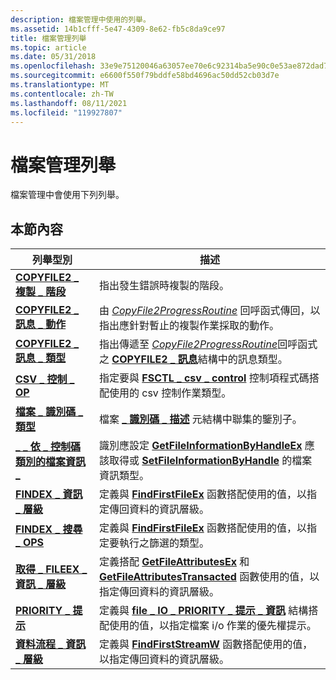 ```yaml
---
description: 檔案管理中使用的列舉。
ms.assetid: 14b1cfff-5e47-4309-8e62-fb5c8da9ce97
title: 檔案管理列舉
ms.topic: article
ms.date: 05/31/2018
ms.openlocfilehash: 33e9e75120046a63057ee70e6c92314ba5e90c0e53ae872dad7efd44fba96830
ms.sourcegitcommit: e6600f550f79bddfe58bd4696ac50dd52cb03d7e
ms.translationtype: MT
ms.contentlocale: zh-TW
ms.lasthandoff: 08/11/2021
ms.locfileid: "119927807"
---
```

# <a name="file-management-enumerations"></a>檔案管理列舉

檔案管理中會使用下列列舉。

## <a name="in-this-section"></a>本節內容



| 列舉型別                                                                   | 描述                                                                                                                                                                                                                                 |
|-------------------------------------------------------------------------------|---------------------------------------------------------------------------------------------------------------------------------------------------------------------------------------------------------------------------------------------|
| [**COPYFILE2 \_ 複製 \_ 階段**](/windows/desktop/api/WinBase/ne-winbase-copyfile2_copy_phase)<br/>             | 指出發生錯誤時複製的階段。<br/>                                                                                                                                                                           |
| [**COPYFILE2 \_ 訊息 \_ 動作**](/windows/desktop/api/WinBase/ne-winbase-copyfile2_message_action)<br/>     | 由 [*CopyFile2ProgressRoutine*](/windows/desktop/api/WinBase/nc-winbase-pcopyfile2_progress_routine) 回呼函式傳回，以指出應針對暫止的複製作業採取的動作。<br/>                                                             |
| [**COPYFILE2 \_ 訊息 \_ 類型**](/windows/desktop/api/WinBase/ne-winbase-copyfile2_message_type)<br/>         | 指出傳遞至 [*CopyFile2ProgressRoutine*](/windows/desktop/api/WinBase/nc-winbase-pcopyfile2_progress_routine)回呼函式之 [**COPYFILE2 \_ 訊息**](/windows/desktop/api/WinBase/ns-winbase-copyfile2_message)結構中的訊息類型。<br/>                                       |
| [**CSV \_ 控制 \_ OP**](/windows/desktop/api/WinIoCtl/ne-winioctl-csv_control_op)<br/>                         | 指定要與 [**FSCTL \_ csv \_ control**](/windows/win32/api/winioctl/ni-winioctl-fsctl_csv_control) 控制項程式碼搭配使用的 csv 控制作業類型。<br/>                                                                                                       |
| [**檔案 \_ 識別碼 \_ 類型**](/windows/desktop/api/WinBase/ne-winbase-file_id_type)<br/>                             | 檔案 [**\_ 識別碼 \_ 描述**](/windows/desktop/api/WinBase/ns-winbase-file_id_descriptor) 元結構中聯集的鑒別子。<br/>                                                                                                                                 |
| [**\_ \_ 依 \_ 控制碼類別的檔案資訊 \_**](/windows/win32/api/minwinbase/ne-minwinbase-file_info_by_handle_class)<br/> | 識別應設定 [**GetFileInformationByHandleEx**](/windows/desktop/api/WinBase/nf-winbase-getfileinformationbyhandleex) 應該取得或 [**SetFileInformationByHandle**](/windows/desktop/api/FileAPI/nf-fileapi-setfileinformationbyhandle) 的檔案資訊類型。<br/>                |
| [**FINDEX \_ 資訊 \_ 層級**](/windows/win32/api/minwinbase/ne-minwinbase-findex_info_levels)<br/>             | 定義與 [**FindFirstFileEx**](/windows/desktop/api/FileAPI/nf-fileapi-findfirstfileexa) 函數搭配使用的值，以指定傳回資料的資訊層級。<br/>                                                                                 |
| [**FINDEX \_ 搜尋 \_ OPS**](/windows/win32/api/minwinbase/ne-minwinbase-findex_search_ops)<br/>               | 定義與 [**FindFirstFileEx**](/windows/desktop/api/FileAPI/nf-fileapi-findfirstfileexa) 函數搭配使用的值，以指定要執行之篩選的類型。<br/>                                                                                           |
| [**取得 \_ FILEEX \_ 資訊 \_ 層級**](/windows/win32/api/minwinbase/ne-minwinbase-get_fileex_info_levels)<br/>        | 定義搭配 [**GetFileAttributesEx**](/windows/desktop/api/FileAPI/nf-fileapi-getfileattributesexa) 和 [**GetFileAttributesTransacted**](/windows/desktop/api/WinBase/nf-winbase-getfileattributestransacteda) 函數使用的值，以指定傳回資料的資訊層級。<br/> |
| [**PRIORITY \_ 提示**](/windows/desktop/api/WinBase/ne-winbase-priority_hint)<br/>                            | 定義與 [**file \_ IO \_ PRIORITY \_ 提示 \_ 資訊**](/windows/desktop/api/WinBase/ns-winbase-file_io_priority_hint_info) 結構搭配使用的值，以指定檔案 i/o 作業的優先權提示。<br/>                                                      |
| [**資料流程 \_ 資訊 \_ 層級**](/windows/desktop/api/fileapi/ne-fileapi-stream_info_levels)<br/>                 | 定義與 [**FindFirstStreamW**](/windows/desktop/api/fileapi/nf-fileapi-findfirststreamw) 函數搭配使用的值，以指定傳回資料的資訊層級。<br/>                                                                               |



 

 

